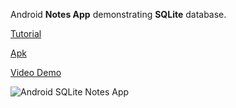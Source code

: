 Android **Notes App** demonstrating **SQLite** database.

[Tutorial](https://www.androidhive.info/2011/11/android-sqlite-database-tutorial/)

[Apk](http://download.androidhive.info/apk/sqlite-students-app.apk)

[Video Demo](https://www.youtube.com/watch?v=4YxUtIkG_gc)

![Android SQLite Notes App](https://www.androidhive.info/wp-content/uploads/2011/11/android-sqlite-students-app.png)